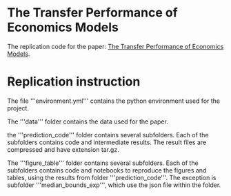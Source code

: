 # The Transfer Performance of Economics Models
The replication code for the paper: [The Transfer Performance of Economics Models](https://www.dropbox.com/scl/fi/vu7486w5rdtftcv2a90al/Theory_Transfer.pdf?rlkey=tmn7dkq88v2wqb6ppibhy85vz&e=1&dl=0).

# Replication instruction
The file '''environment.yml''' contains the python environment used for the project.

The '''data''' folder contains the data used for the paper.

the '''prediction_code''' folder contains several subfolders. Each of the subfolders contains code and intermediate results. The result files are compressed and have extension tar.gz.

The '''figure_table''' folder contains several subfolders. Each of the subfolders contains code and notebooks to reproduce the figures and tables, using the results from folder '''prediction_code'''. The exception is subfolder '''median_bounds_exp''', which use the json file within the folder.